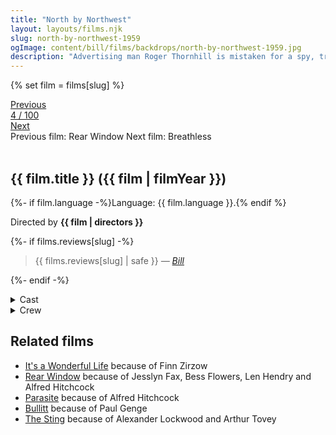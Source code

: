 ```yaml
---
title: "North by Northwest"
layout: layouts/films.njk
slug: north-by-northwest-1959
ogImage: content/bill/films/backdrops/north-by-northwest-1959.jpg
description: "Advertising man Roger Thornhill is mistaken for a spy, triggering a deadly cross-country chase."
---
```


{% set film = films[slug] %}

<nav class="films">
  <div class="prev">
    <a href="../rear-window-1954"><i class="fa-solid fa-chevron-left fa-xs"></i> Previous</a>
  </div>
  <div>
    <a class="simple" href="../">4 / 100</a>
  </div>
  <div class="next">
    <a href="../breathless-1960">Next <i class="fa-solid fa-chevron-right fa-xs"></i></a>
  </div>
  <div class="hint">
    <span class="prev-hint">
      <span class="sr-only">Previous film:</span>
      Rear Window
    </span>
    <span class="next-hint">
      <span class="sr-only">Next film:</span>
      Breathless
    </span>
  </div>
</nav>

<article class="film slug-north-by-northwest-1959">
  <div class="backdrop-and-poster">
    <img class="poster" src="../films/posters/{{ slug }}.jpg" alt="">
    <img class="backdrop" src="../films/backdrops/{{ slug }}.jpg" alt="">
  </div>

  <h1>{{ film.title }} ({{ film | filmYear }})</h1>

  <p>
    {%- if film.language -%}Language: {{ film.language }}.{% endif %}
    
  </p>

  <p class="director">
    Directed by <strong>{{ film | directors }}</strong>
  </p>

  {%- if films.reviews[slug] -%}
    <blockquote> 
      {{ films.reviews[slug] | safe }} <em>—&nbsp;<a href="/bill">Bill</a></em>
    </blockquote> 
  {%- endif -%}

  <section class="film-detail">
    <div>
      <details>
        <summary>
          <i class="fa-solid fa-masks-theater"></i>
          Cast
        </summary>
        <ul>
          {%- for cast in film.credits.cast -%}
            <li>
              {{ cast.name }} as <em>{{ cast.character }}</em>
            </li>
          {%- endfor -%}
        </ul>
      </details>
      <details>
        <summary>
          <i class="fa-solid fa-clapperboard"></i>
          Crew
        </summary>
        <ul>
          {%- for crew in film.credits.crew -%}
            <li>
              {{ crew.name }} &mdash; <em>{{ crew.job }}</em>
            </li>
          {%- endfor -%}
        </ul>
      </details>
    </div>
  </section>

  <section class="related-films">
  <h2>Related films</h2>
  <ul>
    <li><a href="../its-a-wonderful-life-1946">It's a Wonderful Life</a> because of Finn Zirzow</li>
<li><a href="../rear-window-1954">Rear Window</a> because of Jesslyn Fax, Bess Flowers, Len Hendry and Alfred Hitchcock</li>
<li><a href="../parasite-2019">Parasite</a> because of Alfred Hitchcock</li>
<li><a href="../bullitt-1968">Bullitt</a> because of Paul Genge</li>
<li><a href="../the-sting-1973">The Sting</a> because of Alexander Lockwood and Arthur Tovey</li>
  </ul>
</section>

</article>
